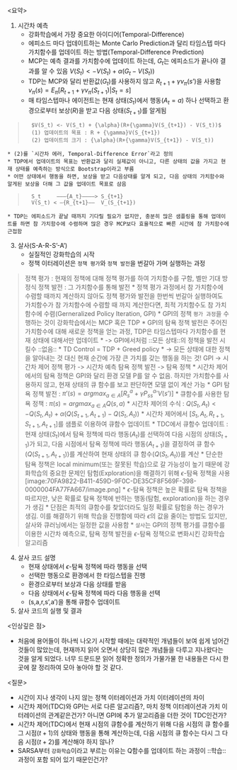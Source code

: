 <요약>
1. 시간차 예측
	* 강화학습에서 가장 중요한 아이디어(Temporal-Difference)
	* 에피소드 마다 업데이트하는 Monte Carlo Prediction과 달리 타임스텝 마다 가치함수를 업데이트 하는 방법(Temporal-Difference Prediction)
	* MCP는 예측 결과를 가치함수에 업데이트 하는데, $G_t$는 에피소드가 끝나야 결과를 알 수 있음
		$V(S_t) <- V(S_t) + {\alpha}(G_t - V(S_t))$
	* TDP는 MCP와 달리 반환값($G_t$)를 사용하지 않고 $R_{t+1}+{\gamma}v_{\pi}(s’)$을 사용함
		$v_{\pi}(s) = E_{\pi}[R_{t+1} + {\gamma}v_{\pi}(S_{t+1})|S_t = s]$
	* 매 타임스텝마나 에이전트는 현재 상태($S_t$)에서 행동($A_t = a$) 하나 선택하고 환경으로부터 보상($R$)을 받고 다음 상태($S_{t+1}$)를 알게됨
> 		$V(S_t) <- V(S_t) + {\alpha}(R+{\gamma}V(S_{t+1}) - V(S_t))$
> 		(1) 업데이트의 목표 : R + {\gamma}V(S_{t+1})
> 		(2) 업데이트의 크기 : {\alpha}(R+{\gamma}V(S_{t+1}) - V(S_t))
	* (2)를 `시간차 에러, Temporal-Difference Error`라고 정의
	* TDP에서 업데이트의 목표는 반환값과 달리 실제값이 아니고, 다른 상태의 값을 가지고 현재 상태를 예측하는 방식으로 Bootstrap이라고 부름
	* 어떤 상태에서 행동을 하면, 보상을 받고 다음상태를 알게 되고, 다음 상태의 가치함수와 알게된 보상을 더해 그 값을 업데이트 목표로 삼음
> 		S_t     ———{A_t}————> S_{t+1}
> 		V(S_t) < —{R_{t+1}——  V_(S_{t+1})
	* TDP는 에피소드가 끝날 때까지 기다릴 필요가 없지만, 충분히 많은 샘플링을 통해 업데이트를 하면 참 가치함수에 수렴하며 많은 경우 MCP보다 효율적으로 빠른 시간에 참 가치함수에 근접함
3. 살사(S-A-R-S’-A’)
	* 실질적인 강화학습의 시작
	* 정책 이터레이션은 `정책 평가`와 `정책 발전`을 번갈아 가며 실행하는 과정
> 정책 평가 : 현재의 정책에 대해 정책 평가를 하여 가치함수를 구함, 벨만 기대 방정식
> 정책 발전 : 그 가치함수를 통해 발전
	* 정책 평가 과정에서 참 가치함수에 수렴할 때까지 계산하지 않아도 정책 평가와 발전을 한번씩 번갈아 실행하여도 가치함수가 참 가치함수에 수렴할 때 까지 계산한다면, 최적 가치함수도 참 가치함수에 수렴(Gerneralized Policy Iteration, GPI)
	* GPI의 정책 `평가 과정`을 수행하는 것이 강화학습에서는 MCP 혹은 TDP
	* GPI의 탐욕 정책 발전은 주어진 가치함수에 대해 새로운 정책을 얻는 과정, TDP은 타임스텝마다 가치함수를 현재 상태에 대해서만 업데이트
		* -> GPI에서처럼 ::모든 상태::의 정책을 발전 시킬수 ::없음::
	* TD Control = TDP + Greed policy 
		* -> 모든 상태에 대한 정책을 알아내는 것 대신 현재 순간에 가장 큰 가치를 갖는 행동을 하는 것!
> 		GPI			->	시간차 제어
> 		정책 평가 		->	시간차 예측
> 		탐욕 정책 발전 ->	탐욕 정책
	* 시간차 제어에서의 탐욕 정책은 GPI와 달리 환경 모델 P를 알 수 없음. 하지만 가치함수를 사용하지 않고, 현재 상태의 큐 함수를 보고 판단하면 모델 없이 계산 가능
		* GPI 탐욕 정책 발전 : ${\pi}’(s) = argmax_{a {\in} A}[R^a_s + {\gamma}P^a_{ss}’V(s’)]$
		* 큐함수를 사용한 탐욕 정책 : ${\pi}(s) = argmax_{a{\in}A}Q(s,a)$
	* 시간차 제어의 수식 : $Q(S_t, A_t) <- Q(S_t, A_t) + {\alpha}(Q(S_{t+1}, A_{t+1}) - Q(S_t, A_t))$
	* 시간차 제어에서 $[S_t, A_t, R_{t+1}, S_{t+1}, A_{t+1}]$를 샘플로 이용하여 큐함수 업데이트
	* TDC에서 큐함수 업데이트 : 현재 상태($S_t$)에서 탐욕 정책에 따라 행동($A_t$)를 선택하여 다음 시점의 상태($S_{t+1}$)가 되고, 다음 시점에서 탐욕 정책에 따라 행동($A_{t+1}$)을 결정하여 큐 함수($Q(S_{t+1}, A_{t+1})$)를 계산하여 현재 상태의 큐 함수($Q(S_t, A_t)$)를 계산
	* 단순한 탐욕 정책은 local minimum(또는 잘못된 학습)으로 갈 가능성이 높기 때문에 강화학습의 중요한 문제인 탐험(Exploration)을 해결하기 위해 ${\epsilon}$-탐욕 정책을 사용
> 		[image:70FA9822-B411-459D-9F0C-DE35CF8F569F-398-0000004FA77FA667/image.png]
	* ${\epsilon}$-탐욕 정책은 높은 확률로 탐욕 정책을 따르지만, 낮은 확률로 탐욕 정책에 반하는 행동(탐험, exploration)을 하는 경우가 생김
	* 단점은 최적의 큐함수를 찾았더라도 일정 확률로 탐험을 하는 경우가 생김. 이를 해결하기 위해 학습을 진행함에 따라 ${\epsilon}$의 값을 줄이는 방법도 있지만, 살사와 큐러닝에서는 일정한 값을 사용함
	* `살사`는 GPI의 정책 평가를 큐함수를 이용한 시간차 예측으로, 탐욕 정책 발전을 ${\epsilon}$-탐욕 정책으로 변화시킨 강화학습 알고리즘

4. 살사 코드 설명
	* 현재 상태에서 ${\epsilon}$-탐욕 정책에 따라 행동을 선택
	* 선택한 행동으로 환경에서 한 타임스텝을 진행
	* 환경으로부터 보상과 다음 상태를 받음
	* 다음 상태에서 ${\epsilon}$-탐욕 정책에 따라 다음 행동을 선택
	* (s,a,r,s’,a’)을 통해 큐함수 업데이트
5. 살사 코드의 실행 및 결과

<인상깊은 점>
* 처음에 용어들이 하나씩 나오기 시작할 때에는 대략적인 개념들이 보여 쉽게 넘어간 것들이 많았는데, 현재까지 읽어 오면서 상당히 많은 개념들을 다루고 지나왔다는 것을 알게 되었다. 너무 드문드문 읽어 정확한 정의가 가물가물 한 내용들은 다시 한 곳에 잘 정리하여 모아 놓아야 할 것 같다.

<질문>
* 시간이 지나 생각이 나지 않는 정책 이터레이션과 가치 이터레이션의 차이
* 시간차 제어(TDC)와 GPI는 서로 다른 알고리즘?, 마치 정책 이터레이션과 가치 이터레이션의 관계같은건가? 아니면 GPI에 추가 알고리즘을 더한 것이 TDC인건가?
* 시간차 제어(TDC)에서 현재 시점의 큐함수를 계산하기 위해 다음 시점의 큐 함수를 그 시점($t+1$)의 상태와 행동을 통해 계산하는데, 다음 시점의 큐 함수는 다시 그 다음 시점($t+2$)를 계산해야 하지 않나?
* SARSA부터 `강화학습`이라고 부르는 이유는 Q함수를 업데이트 하는 과정이 ::학습::과정이 포함 되어 있기 때문인건가?
